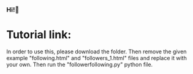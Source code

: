 ### Hi!👋
<h1>Tutorial link: </h1>
In order to use this, please download the folder. Then remove the given example "following.html" and "followers_1.html" files and replace it with your own. Then run the "followerfollowing.py" python file.
